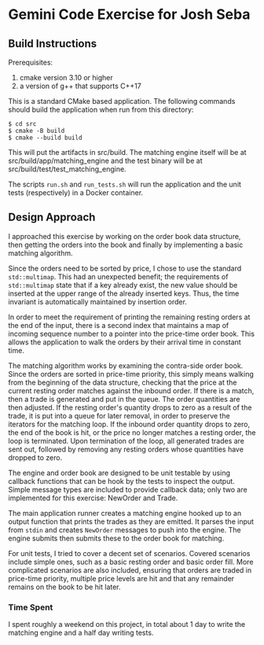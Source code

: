 # Gemini Code Exercise for Josh Seba

## Build Instructions

Prerequisites:
  1. cmake version 3.10 or higher
  2. a version of g++ that supports C++17

This is a standard CMake based application. The following commands should build the application when run from this directory:
```
$ cd src
$ cmake -B build
$ cmake --build build
```

This will put the artifacts in src/build. The matching engine itself will be at src/build/app/matching_engine and the test
binary will be at src/build/test/test_matching_engine.

The scripts `run.sh` and `run_tests.sh` will run the application and the unit tests (respectively) in a Docker container.

## Design Approach

I approached this exercise by working on the order book data structure, then getting the orders into the book and finally by implementing
a basic matching algorithm.

Since the orders need to be sorted by price, I chose to use the standard `std::multimap`. This had an unexpected benefit; the requirements
of `std::multimap` state that if a key already exist, the new value should be inserted at the upper range of the already inserted keys.
Thus, the time invariant is automatically maintained by insertion order.

In order to meet the requirement of printing the remaining resting orders at the end of the input, there is a second index that maintains
a map of incoming sequence number to a pointer into the price-time order book. This allows the application to walk the orders by their
arrival time in constant time.

The matching algorithm works by examining the contra-side order book. Since the orders are sorted in price-time priority, this simply means
walking from the beginning of the data structure, checking that the price at the current resting order matches against the inbound order. If
there is a match, then a trade is generated and put in the queue. The order quantities are then adjusted. If the resting order's quantity
drops to zero as a result of the trade, it is put into a queue for later removal, in order to preserve the iterators for the matching loop.
If the inbound order quantity drops to zero, the end of the book is hit, or the price no longer matches a resting order, the loop is
terminated. Upon termination of the loop, all generated trades are sent out, followed by removing any resting orders whose quantities have
dropped to zero.

The engine and order book are designed to be unit testable by using callback functions that can be hook by the tests to inspect the output.
Simple message types are included to provide callback data; only two are implemented for this exercise: NewOrder and Trade.

The main application runner creates a matching engine hooked up to an output function that prints the trades as they are emitted. It parses
the input from `stdin` and creates `NewOrder` messages to push into the engine. The engine submits then submits these to the order book for
matching.

For unit tests, I tried to cover a decent set of scenarios. Covered scenarios include simple ones, such as a basic resting order and basic
order fill. More complicated scenarios are also included, ensuring that orders are traded in price-time priority, multiple price levels are
hit and that any remainder remains on the book to be hit later.

### Time Spent

I spent roughly a weekend on this project, in total about 1 day to write the matching engine and a half day writing tests.

